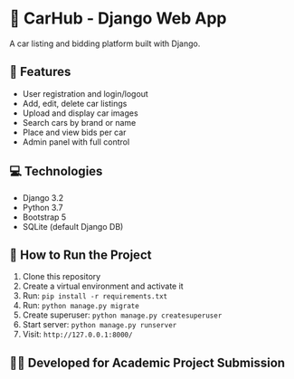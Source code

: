 # 🚗 CarHub - Django Web App

A car listing and bidding platform built with Django.

## 🔧 Features
- User registration and login/logout
- Add, edit, delete car listings
- Upload and display car images
- Search cars by brand or name
- Place and view bids per car
- Admin panel with full control

## 💻 Technologies
- Django 3.2
- Python 3.7
- Bootstrap 5
- SQLite (default Django DB)

## 🚀 How to Run the Project
1. Clone this repository
2. Create a virtual environment and activate it
3. Run: `pip install -r requirements.txt`
4. Run: `python manage.py migrate`
5. Create superuser: `python manage.py createsuperuser`
6. Start server: `python manage.py runserver`
7. Visit: `http://127.0.0.1:8000/`

## 👨‍🎓 Developed for Academic Project Submission
